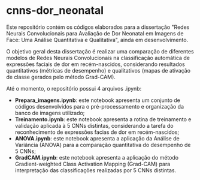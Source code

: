 # cnns-dor_neonatal

Este repositório contém os códigos elaborados para a dissertação "Redes Neurais Convolucionais para Avaliação de Dor Neonatal em Imagens de Face: Uma Análise Quantitativa e Qualitativa", ainda em desenvolvimento.

O objetivo geral desta dissertação é realizar uma comparação de diferentes modelos de Redes Neurais Convolucionais na classificação automática de expressões faciais de dor em recém-nascidos, considerando resultados quantitativos (métricas de desempenho) e qualitativos (mapas de ativação de classe gerados pelo método Grad-CAM).

Até o momento, o repositório possui 4 arquivos .ipynb:

* **Prepara_imagens.ipynb**: este notebook apresenta um conjunto de códigos desenvolvidos para o pré-processamento e organização da banco de imagens utilizado;
* **Treinamento.ipynb**: este notebook apresenta a rotina de treinamento e validação aplicada à 5 CNNs distintas, considerando a tarefa do reconhecimento de expressões facias de dor em recém-nascidos;
* **ANOVA.ipynb**: este notebook apresenta a aplicação da Análise de Variância (ANOVA) para a comparação quantitativa do desempenho de 5 CNNs;
* **GradCAM.ipynb**: este notebook apresenta a aplicação do método Gradient-weighted Class Activation Mapping (Grad-CAM) para interpretação das classificações realizadas por 5 CNNs distintas.
